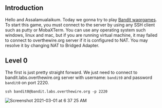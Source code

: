 ## Introduction
Hello and Assalamualaikum. Today we gonna try to play [Bandit waqrgames](https://overthewire.org/wargames/bandit/). To start this game, you must connect to the server by using any SSH client such as putty or MobaXTerm. You can use any operating system such windows, linux and mac, but if you are running virtual machine, it may failed to connect to overthewire.org server if it is configured to NAT. You may resolve it by changing NAT to Bridged Adapter.

## Level 0
The first is just pretty straight forward. We just need to connect to bandit.labs.overthewire.org server with username: `bandit0` and password `bandit0` on port 2220.

```
ssh bandit0@bandit.labs.overthewire.org -p 2220
```

![Screenshot 2021-03-01 at 6 37 25 AM](https://user-images.githubusercontent.com/32232422/109512619-1fda2480-7a59-11eb-944e-6e9ec3c025a2.png)
